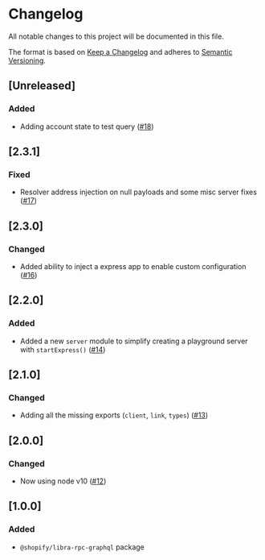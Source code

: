 # Changelog

All notable changes to this project will be documented in this file.

The format is based on [Keep a Changelog](http://keepachangelog.com/en/1.0.0/)
and adheres to [Semantic Versioning](http://semver.org/spec/v2.0.0.html).

## [Unreleased]

### Added

- Adding account state to test query ([#18](https://github.com/Shopify/libra-web-tools/pull/18))

## [2.3.1]

### Fixed

- Resolver address injection on null payloads and some misc server fixes ([#17](https://github.com/Shopify/libra-web-tools/pull/17))

## [2.3.0]

### Changed

- Added ability to inject a express app to enable custom configuration ([#16](https://github.com/Shopify/libra-web-tools/pull/16))

## [2.2.0]

### Added

- Added a new `server` module to simplify creating a playground server with `startExpress()` ([#14](https://github.com/Shopify/libra-web-tools/pull/14))

## [2.1.0]

### Changed

- Adding all the missing exports (`client`, `link`, `types`) ([#13](https://github.com/Shopify/libra-web-tools/pull/13))

## [2.0.0]

### Changed

- Now using node v10 ([#12](https://github.com/Shopify/libra-web-tools/pull/12))

## [1.0.0]

### Added

- `@shopify/libra-rpc-graphql` package
